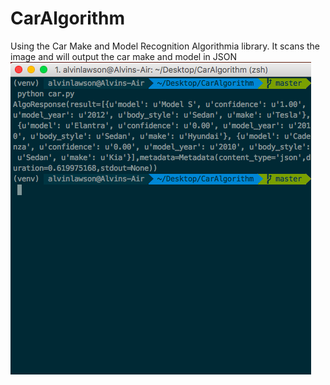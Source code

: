 # CarAlgorithm
Using the Car Make and Model Recognition Algorithmia library. It scans the image and will output the car make and model in JSON 
![Image CarAlgorith](https://raw.githubusercontent.com/al11588/CarAlgorithm/master/Screen%20Shot%202017-03-11%20at%2012.18.33%20AM.png)
